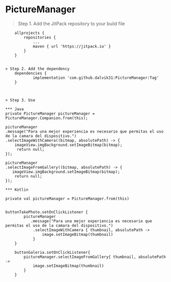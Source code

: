 # PictureManager

> Step 1. Add the JitPack repository to your build file

```
	allprojects {
		repositories {
			...
			maven { url 'https://jitpack.io' }
		}
	}


> Step 2. Add the dependency
	dependencies {
	        implementation 'com.github.dalvik31:PictureManager:Tag'
	}



> Step 3. Use

```
	*** Java
	private PictureManager pictureManager =  PictureManager.Companion.from(this);
	
	pictureManager
	.message("Para una mejor experiencia es necesario que permitas el uso de la camara del dispositivo.")
	.selectImageWithCamera((bitmap, absolutePath) -> {
	    imageView.imgBackground.setImageBitmap(bitmap);
	     return null;
	});
	
	pictureManager
	.selectImageFromGallery((bitmap, absolutePath) -> {
	   imageView.imgBackground.setImageBitmap(bitmap);        
	    return null;
	});
		
	*** Kotlin
	
	private val pictureManager = PictureManager.from(this)
	
	
   	buttonTakePhoto.setOnClickListener {
            pictureManager
               .message("Para una mejor experiencia es necesario que permitas el uso de la camara del dispositivo.")
                .selectImageWithCamera { thumbnail, absolutePath ->
                    image.setImageBitmap(thumbnail)
                }
        }

        buttonGaleria.setOnClickListener{
            pictureManager.selectImageFromGallery{ thumbnail, absolutePath ->
                image.setImageBitmap(thumbnail)
            }
        }



